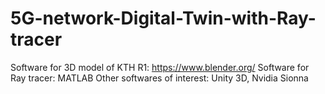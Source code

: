 # 5G-network-Digital-Twin-with-Ray-tracer
Software for 3D model of KTH R1: https://www.blender.org/
Software for Ray tracer: MATLAB
Other softwares of interest: Unity 3D, Nvidia Sionna

